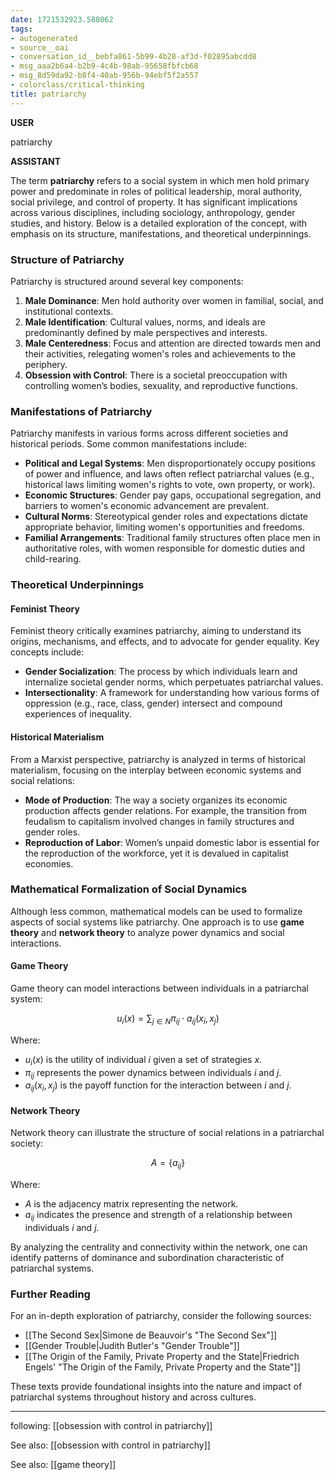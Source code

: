 ```yaml
---
date: 1721532923.588062
tags:
- autogenerated
- source__oai
- conversation_id__bebfa861-5b99-4b28-af3d-f02895abcdd8
- msg_aaa2b6a4-b2b9-4c4b-98ab-95658fbfcb68
- msg_8d59da92-b8f4-40ab-956b-94ebf5f2a557
- colorclass/critical-thinking
title: patriarchy
---
```


**USER**

patriarchy


**ASSISTANT**

The term **patriarchy** refers to a social system in which men hold primary power and predominate in roles of political leadership, moral authority, social privilege, and control of property. It has significant implications across various disciplines, including sociology, anthropology, gender studies, and history. Below is a detailed exploration of the concept, with emphasis on its structure, manifestations, and theoretical underpinnings.

### Structure of Patriarchy

Patriarchy is structured around several key components:

1. **Male Dominance**: Men hold authority over women in familial, social, and institutional contexts.
2. **Male Identification**: Cultural values, norms, and ideals are predominantly defined by male perspectives and interests.
3. **Male Centeredness**: Focus and attention are directed towards men and their activities, relegating women's roles and achievements to the periphery.
4. **Obsession with Control**: There is a societal preoccupation with controlling women’s bodies, sexuality, and reproductive functions.

### Manifestations of Patriarchy

Patriarchy manifests in various forms across different societies and historical periods. Some common manifestations include:

- **Political and Legal Systems**: Men disproportionately occupy positions of power and influence, and laws often reflect patriarchal values (e.g., historical laws limiting women's rights to vote, own property, or work).
- **Economic Structures**: Gender pay gaps, occupational segregation, and barriers to women's economic advancement are prevalent.
- **Cultural Norms**: Stereotypical gender roles and expectations dictate appropriate behavior, limiting women's opportunities and freedoms.
- **Familial Arrangements**: Traditional family structures often place men in authoritative roles, with women responsible for domestic duties and child-rearing.

### Theoretical Underpinnings

#### Feminist Theory

Feminist theory critically examines patriarchy, aiming to understand its origins, mechanisms, and effects, and to advocate for gender equality. Key concepts include:

- **Gender Socialization**: The process by which individuals learn and internalize societal gender norms, which perpetuates patriarchal values.
- **Intersectionality**: A framework for understanding how various forms of oppression (e.g., race, class, gender) intersect and compound experiences of inequality.

#### Historical Materialism

From a Marxist perspective, patriarchy is analyzed in terms of historical materialism, focusing on the interplay between economic systems and social relations:

- **Mode of Production**: The way a society organizes its economic production affects gender relations. For example, the transition from feudalism to capitalism involved changes in family structures and gender roles.
- **Reproduction of Labor**: Women’s unpaid domestic labor is essential for the reproduction of the workforce, yet it is devalued in capitalist economies.

### Mathematical Formalization of Social Dynamics

Although less common, mathematical models can be used to formalize aspects of social systems like patriarchy. One approach is to use **game theory** and **network theory** to analyze power dynamics and social interactions.

#### Game Theory

Game theory can model interactions between individuals in a patriarchal system:

$$
u_i(x) = \sum_{j \in N} \pi_{ij} \cdot a_{ij}(x_i, x_j)
$$

Where:
- $u_i(x)$ is the utility of individual $i$ given a set of strategies $x$.
- $\pi_{ij}$ represents the power dynamics between individuals $i$ and $j$.
- $a_{ij}(x_i, x_j)$ is the payoff function for the interaction between $i$ and $j$.

#### Network Theory

Network theory can illustrate the structure of social relations in a patriarchal society:

$$
A = \{a_{ij}\}
$$

Where:
- $A$ is the adjacency matrix representing the network.
- $a_{ij}$ indicates the presence and strength of a relationship between individuals $i$ and $j$.

By analyzing the centrality and connectivity within the network, one can identify patterns of dominance and subordination characteristic of patriarchal systems.

### Further Reading

For an in-depth exploration of patriarchy, consider the following sources:

- [[The Second Sex|Simone de Beauvoir's "The Second Sex"]]
- [[Gender Trouble|Judith Butler's "Gender Trouble"]]
- [[The Origin of the Family, Private Property and the State|Friedrich Engels' "The Origin of the Family, Private Property and the State"]]

These texts provide foundational insights into the nature and impact of patriarchal systems throughout history and across cultures.


---


following: [[obsession with control in patriarchy]]

See also: [[obsession with control in patriarchy]]


See also: [[game theory]]